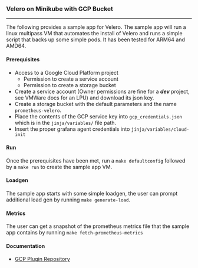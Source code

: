 ### Velero on Minikube with GCP Bucket
---
The following provides a sample app for Velero. The sample app will run a linux multipass VM that automates the install of Velero and runs a simple script that backs up some simple pods. It has been tested for ARM64 and AMD64.

#### Prerequisites
* Access to a Google Cloud Platform project
    * Permission to create a service account
    * Permission to create a storage bucket
* Create a service account (Owner permissions are fine for a ***dev*** project, see VMWare docs for an LPU) and download its json key.
* Create a storage bucket with the default parameters and the name `prometheus-velero`.
* Place the contents of the GCP service key into `gcp_credentials.json` which is in the `jinja/variables/` file path.
* Insert the proper grafana agent credentials into `jinja/variables/cloud-init`

#### Run
Once the prerequisites have been met, run a `make defaultconfig` followed by a `make run` to create the sample app VM.

#### Loadgen
The sample app starts with some simple loadgen, the user can prompt additional load gen by running `make generate-load`.

#### Metrics
The user can get a snapshot of the prometheus metrics file that the sample app contains by running `make fetch-prometheus-metrics`

#### Documentation
* [GCP Plugin Repository](https://github.com/vmware-tanzu/velero-plugin-for-gcp)
